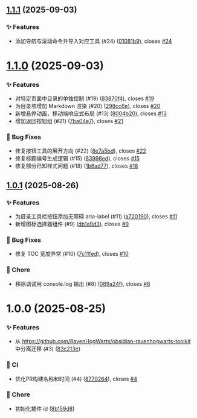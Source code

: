 ## [1.1.1](https://github.com/RavenHogWarts/obsidian-next-toc/compare/1.1.0...1.1.1) (2025-09-03)


### ✨ Features

* 添加导航与滚动命令并导入对应工具 (#24) ([01081b9](https://github.com/RavenHogWarts/obsidian-next-toc/commit/01081b942921bae919628f9e2bdfea5d4fcde2f1)), closes [#24](https://github.com/RavenHogWarts/obsidian-next-toc/issues/24)



# [1.1.0](https://github.com/RavenHogWarts/obsidian-next-toc/compare/1.0.1...1.1.0) (2025-09-03)


### ✨ Features

* 对特定页面中目录的单独控制 (#19) ([83870f4](https://github.com/RavenHogWarts/obsidian-next-toc/commit/83870f406955711f5ea1e735ad01205d6d77e58a)), closes [#19](https://github.com/RavenHogWarts/obsidian-next-toc/issues/19)
* 为目录项增加 Markdown 渲染 (#20) ([298cc6e](https://github.com/RavenHogWarts/obsidian-next-toc/commit/298cc6e5fb6b0b8906d4b5946857fffa0fcf0e49)), closes [#20](https://github.com/RavenHogWarts/obsidian-next-toc/issues/20)
* 新增悬停动画，移动端响应式布局 (#13) ([8004b20](https://github.com/RavenHogWarts/obsidian-next-toc/commit/8004b209e3817fdb29d048cf209032890a5e3a82)), closes [#13](https://github.com/RavenHogWarts/obsidian-next-toc/issues/13)
* 增加返回按钮组 (#21) ([7ba04e7](https://github.com/RavenHogWarts/obsidian-next-toc/commit/7ba04e793b610fd2c02f0f05940ff71eb93002e7)), closes [#21](https://github.com/RavenHogWarts/obsidian-next-toc/issues/21)


### 🐛 Bug Fixes

* 修复按钮工具的展开方向 (#22) ([8e7a5bd](https://github.com/RavenHogWarts/obsidian-next-toc/commit/8e7a5bda3353be56a3865f147f5e533acd1a1dc6)), closes [#22](https://github.com/RavenHogWarts/obsidian-next-toc/issues/22)
* 修复标题编号生成逻辑 (#15) ([83998ed](https://github.com/RavenHogWarts/obsidian-next-toc/commit/83998ed67d6b7709675a6433a0ec992f8eb8977e)), closes [#15](https://github.com/RavenHogWarts/obsidian-next-toc/issues/15)
* 修复部分已知样式问题 (#18) ([1b6ad77](https://github.com/RavenHogWarts/obsidian-next-toc/commit/1b6ad77f47255eb27bb74887f60391f602a33f8b)), closes [#18](https://github.com/RavenHogWarts/obsidian-next-toc/issues/18)



## [1.0.1](https://github.com/RavenHogWarts/obsidian-next-toc/compare/1.0.0...1.0.1) (2025-08-26)


### ✨ Features

* 为目录工具栏按钮添加无障碍 aria-label (#11) ([a720190](https://github.com/RavenHogWarts/obsidian-next-toc/commit/a7201902e98ad625059784579d32739acee0cda7)), closes [#11](https://github.com/RavenHogWarts/obsidian-next-toc/issues/11)
* 新增图标选择器组件 (#9) ([db1a9d3](https://github.com/RavenHogWarts/obsidian-next-toc/commit/db1a9d32d5bf2a1b19f74f7a9296b58896275aa9)), closes [#9](https://github.com/RavenHogWarts/obsidian-next-toc/issues/9)


### 🐛 Bug Fixes

* 修复 TOC 宽度异常 (#10) ([7c11fed](https://github.com/RavenHogWarts/obsidian-next-toc/commit/7c11fed7324f95edb999cdc63627ec374ace49a9)), closes [#10](https://github.com/RavenHogWarts/obsidian-next-toc/issues/10)


### 🔨 Chore

* 移除调试用 console.log 输出 (#8) ([089a24f](https://github.com/RavenHogWarts/obsidian-next-toc/commit/089a24f84d0a6ff05e0f9f4832947b4eb752b725)), closes [#8](https://github.com/RavenHogWarts/obsidian-next-toc/issues/8)



# 1.0.0 (2025-08-25)


### ✨ Features

* 从 https://github.com/RavenHogWarts/obsidian-ravenhogwarts-toolkit 中分离迁移 (#3) ([83c213e](https://github.com/RavenHogWarts/obsidian-next-toc/commit/83c213e2f240991945b92ea03579f508738001e4))


### 🔧 CI

* 优化PR构建名称和时间 (#4) ([8770264](https://github.com/RavenHogWarts/obsidian-next-toc/commit/8770264ec2b0a14804b19ca94b70cacead6938f6)), closes [#4](https://github.com/RavenHogWarts/obsidian-next-toc/issues/4)


### 🔨 Chore

* 初始化插件 id ([8b159d8](https://github.com/RavenHogWarts/obsidian-next-toc/commit/8b159d8184ff2a7acfec734ceaa1965f8668d0e9))



